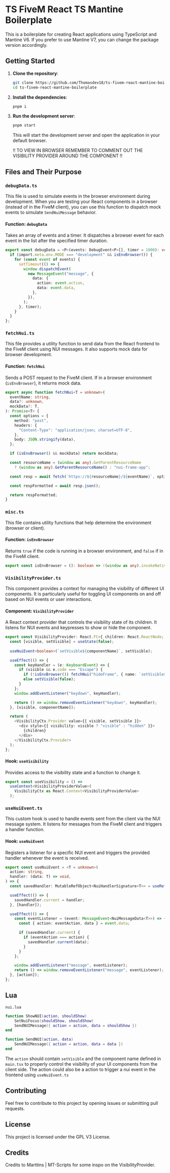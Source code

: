 # TS FiveM React TS Mantine Boilerplate

This is a boilerplate for creating React applications using TypeScript and Mantine V6. If you prefer to use Mantine V7, you can change the package version accordingly.

## Getting Started

1. **Clone the repository**:

   ```bash
   git clone https://github.com/Thomasdev18/ts-fivem-react-mantine-boilerplate.git
   cd ts-fivem-react-mantine-boilerplate
   ```

2. **Install the dependencies**:

   ```bash
   pnpm i
   ```

3. **Run the development server**:

   ```bash
   pnpm start
   ```

   This will start the development server and open the application in your default browser.

   !! TO VIEW IN BROWSER REMEMBER TO COMMENT OUT THE VISIBILITY PROVIDER AROUND THE COMPONENT !!

## Files and Their Purpose

### `debugData.ts`

This file is used to simulate events in the browser environment during development. When you are testing your React components in a browser (instead of in the FiveM client), you can use this function to dispatch mock events to simulate `SendNuiMessage` behavior.

#### **Function: `debugData`**

Takes an array of events and a timer. It dispatches a browser event for each event in the list after the specified timer duration.

```typescript
export const debugData = <P>(events: DebugEvent<P>[], timer = 1000): void => {
  if (import.meta.env.MODE === "development" && isEnvBrowser()) {
    for (const event of events) {
      setTimeout(() => {
        window.dispatchEvent(
          new MessageEvent("message", {
            data: {
              action: event.action,
              data: event.data,
            },
          }),
        );
      }, timer);
    }
  }
};
```

### `fetchNui.ts`

This file provides a utility function to send data from the React frontend to the FiveM client using NUI messages. It also supports mock data for browser development.

#### **Function: `fetchNui`**

Sends a POST request to the FiveM client. If in a browser environment (`isEnvBrowser`), it returns mock data.

```typescript
export async function fetchNui<T = unknown>(
  eventName: string,
  data?: unknown,
  mockData?: T,
): Promise<T> {
  const options = {
    method: "post",
    headers: {
      "Content-Type": "application/json; charset=UTF-8",
    },
    body: JSON.stringify(data),
  };

  if (isEnvBrowser() && mockData) return mockData;

  const resourceName = (window as any).GetParentResourceName
    ? (window as any).GetParentResourceName() : "nui-frame-app";

  const resp = await fetch(`https://${resourceName}/${eventName}`, options);

  const respFormatted = await resp.json();

  return respFormatted;
}
```

### `misc.ts`

This file contains utility functions that help determine the environment (browser or client).

#### **Function: `isEnvBrowser`**

Returns `true` if the code is running in a browser environment, and `false` if in the FiveM client.

```typescript
export const isEnvBrowser = (): boolean => !(window as any).invokeNative;
```

### `VisibilityProvider.ts`

This component provides a context for managing the visibility of different UI components. It is particularly useful for toggling UI components on and off based on NUI events or user interactions.

#### **Component: `VisibilityProvider`**

A React context provider that controls the visibility state of its children. It listens for NUI events and keypresses to show or hide the component.

```typescript
export const VisibilityProvider: React.FC<{ children: React.ReactNode; componentName: string; }> = ({ children, componentName }) => {
  const [visible, setVisible] = useState(false);
  
  useNuiEvent<boolean>(`setVisible${componentName}`, setVisible);

  useEffect(() => {
    const keyHandler = (e: KeyboardEvent) => {
      if (visible && e.code === "Escape") {
        if (!isEnvBrowser()) fetchNui("hideFrame", { name: `setVisible${componentName}` });
        else setVisible(false);
      }
    };
    window.addEventListener("keydown", keyHandler);

    return () => window.removeEventListener("keydown", keyHandler);
  }, [visible, componentName]);

  return (
    <VisibilityCtx.Provider value={{ visible, setVisible }}>
      <div style={{ visibility: visible ? "visible" : "hidden" }}>
        {children}
      </div>
    </VisibilityCtx.Provider>
  );
};
```

#### **Hook: `useVisibility`**

Provides access to the visibility state and a function to change it.

```typescript
export const useVisibility = () =>
  useContext<VisibilityProviderValue>(
    VisibilityCtx as React.Context<VisibilityProviderValue>
  );
```

### `useNuiEvent.ts`

This custom hook is used to handle events sent from the client via the NUI message system. It listens for messages from the FiveM client and triggers a handler function.

#### **Hook: `useNuiEvent`**

Registers a listener for a specific NUI event and triggers the provided handler whenever the event is received.

```typescript
export const useNuiEvent = <T = unknown>(
  action: string,
  handler: (data: T) => void,
) => {
  const savedHandler: MutableRefObject<NuiHandlerSignature<T>> = useRef(noop);

  useEffect(() => {
    savedHandler.current = handler;
  }, [handler]);

  useEffect(() => {
    const eventListener = (event: MessageEvent<NuiMessageData<T>>) => {
      const { action: eventAction, data } = event.data;

      if (savedHandler.current) {
        if (eventAction === action) {
          savedHandler.current(data);
        }
      }
    };

    window.addEventListener("message", eventListener);
    return () => window.removeEventListener("message", eventListener);
  }, [action]);
};
```

## Lua

`nui.lua`

```lua
function ShowNUI(action, shouldShow)
    SetNuiFocus(shouldShow, shouldShow)
    SendNUIMessage({ action = action, data = shouldShow })
end

function SendNUI(action, data)
    SendNUIMessage({ action = action, data = data })
end
```

The `action` should contain `setVisible` and the component name defined in `main.tsx` to properly control the visibility of your UI components from the client side. The action could also be a action to trigger a nui event in the frontend using `useNuiEvent.ts`

## Contributing

Feel free to contribute to this project by opening issues or submitting pull requests.

## License

This project is licensed under the GPL V3 License.

## Credits
Credits to Marttins | MT-Scripts for some inspo on the VisibilityProvider.
